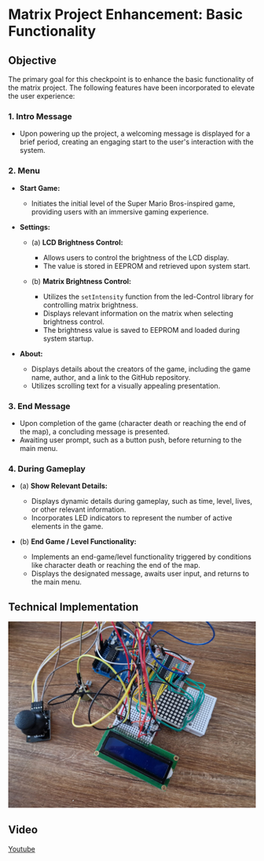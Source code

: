 # Matrix Project Enhancement: Basic Functionality

## Objective
The primary goal for this checkpoint is to enhance the basic functionality of the matrix project. The following features have been incorporated to elevate the user experience:

### 1. Intro Message
- Upon powering up the project, a welcoming message is displayed for a brief period, creating an engaging start to the user's interaction with the system.

### 2. Menu
- **Start Game:**
  - Initiates the initial level of the Super Mario Bros-inspired game, providing users with an immersive gaming experience.

- **Settings:**
  - (a) **LCD Brightness Control:**
    - Allows users to control the brightness of the LCD display.
    - The value is stored in EEPROM and retrieved upon system start.
    
  - (b) **Matrix Brightness Control:**
    - Utilizes the `setIntensity` function from the led-Control library for controlling matrix brightness.
    - Displays relevant information on the matrix when selecting brightness control.
    - The brightness value is saved to EEPROM and loaded during system startup.

- **About:**
  - Displays details about the creators of the game, including the game name, author, and a link to the GitHub repository.
  - Utilizes scrolling text for a visually appealing presentation.

### 3. End Message
- Upon completion of the game (character death or reaching the end of the map), a concluding message is presented.
- Awaiting user prompt, such as a button push, before returning to the main menu.

### 4. During Gameplay
- (a) **Show Relevant Details:**
  - Displays dynamic details during gameplay, such as time, level, lives, or other relevant information.
  - Incorporates LED indicators to represent the number of active elements in the game.

- (b) **End Game / Level Functionality:**
  - Implements an end-game/level functionality triggered by conditions like character death or reaching the end of the map.
  - Displays the designated message, awaits user input, and returns to the main menu.

## Technical Implementation
![Setup1](pictures/setupPicture.jpeg)

## Video
[Youtube](https://youtu.be/MCacTHsDuo4)